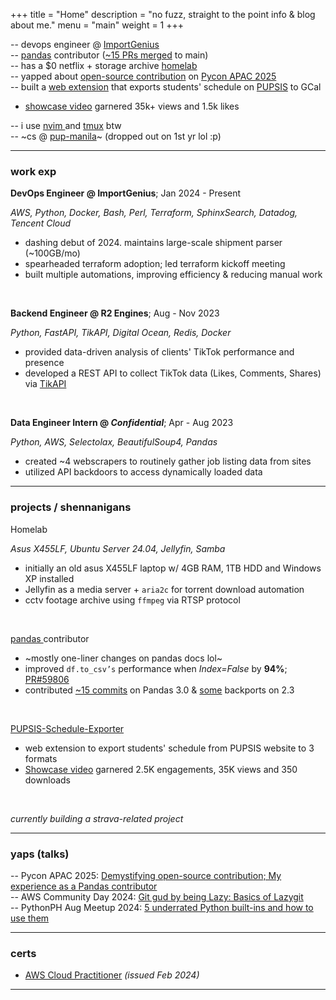 +++
title = "Home"
description = "no fuzz, straight to the point info & blog about me."
menu = "main"
weight = 1
+++

-- devops engineer @ [ImportGenius](https://www.importgenius.com/)
<br>
-- [pandas](https://pandas.pydata.org/) contributor ([~15 PRs merged](https://github.com/pandas-dev/pandas/commits?author=kevsteramp) to main)
<br>
-- has a $0 netflix + storage archive [homelab](https://www.linkedin.com/posts/kevin-amparado_from-junk-to-homelab-breathing-new-life-activity-7330570147318980608-Bax5)
<br>
-- yapped about [open-source contribution](https://youtu.be/MIfd-ntWq_A?si=JqTM2cqOksi8i47p) on [Pycon APAC 2025](https://www.facebook.com/share/p/1Ahf5GrPxd/)
<br>
-- built a [web extension](https://github.com/KevsterAmp/PUPSIS-Schedule-Exporter) that exports students' schedule on [PUPSIS](https://sis2.pup.edu.ph/) to GCal

- [showcase video](https://www.facebook.com/share/v/1C6tNF3htf/) garnered 35k+ views and 1.5k likes

-- i use [ nvim ](https://github.com/KevsterAmp/Lazyvim-config.nvim) and [tmux](https://github.com/tmux/tmux/wiki) btw
<br>
-- ~cs @ [pup-manila](https://www.pup.edu.ph/)~ (dropped out on 1st yr lol :p)

---

### work exp

**DevOps Engineer @ ImportGenius**; Jan 2024 - Present

_AWS, Python, Docker, Bash, Perl, Terraform, SphinxSearch, Datadog, Tencent Cloud_

- dashing debut of 2024. maintains large-scale shipment parser (~100GB/mo)
- spearheaded terraform adoption; led terraform kickoff meeting
- built multiple automations, improving efficiency & reducing manual work

<br>

**Backend Engineer @ R2 Engines**; Aug - Nov 2023

_Python, FastAPI, TikAPI, Digital Ocean, Redis, Docker_

- provided data-driven analysis of clients' TikTok performance and presence
- developed a REST API to collect TikTok data (Likes, Comments, Shares) via [ TikAPI ](https://tikapi.io/)

<br>

**Data Engineer Intern @ _Confidential_**; Apr - Aug 2023

_Python, AWS, Selectolax, BeautifulSoup4, Pandas_

- created ~4 webscrapers to routinely gather job listing data from sites
- utilized API backdoors to access dynamically loaded data

---

### projects / shennanigans

Homelab

_Asus X455LF, Ubuntu Server 24.04, Jellyfin, Samba_

- initially an old asus X455LF laptop w/ 4GB RAM, 1TB HDD and Windows XP installed
- Jellyfin as a media server + `aria2c` for torrent download automation
- cctv footage archive using `ffmpeg` via RTSP protocol

<br>

[ pandas ](https://pandas.pydata.org/) contributor

- ~mostly one-liner changes on pandas docs lol~
- improved `df.to_csv’s` performance when _Index=False_ by **94%**; [PR#59806](https://github.com/pandas-dev/pandas/pull/59608)
- contributed [~15 commits](https://github.com/pandas-dev/pandas/commits?author=kevsteramp) on Pandas 3.0 & [some](https://github.com/pandas-dev/pandas/commits/2.3.x?author=kevsteramp) backports on 2.3

<br>

[ PUPSIS-Schedule-Exporter ](https://github.com/KevsterAmp/PUPSIS-Schedule-Exporter)

- web extension to export students' schedule from PUPSIS website to 3 formats
- [Showcase video](https://www.facebook.com/share/v/1C6tNF3htf/) garnered 2.5K engagements, 35K views and 350 downloads

<br>

_currently building a strava-related project_

---

### yaps (talks)

-- Pycon APAC 2025: [Demystifying open-source contribution; My experience as a Pandas contributor](https://youtu.be/MIfd-ntWq_A?si=JqTM2cqOksi8i47p)
<br>
-- AWS Community Day 2024: [ Git gud by being Lazy: Basics of Lazygit ](https://www.linkedin.com/posts/kevin-amparado_in-the-past-weekend-i-attended-aws-community-activity-7245400611364478976-Hv1e)
<br>
-- PythonPH Aug Meetup 2024: [ 5 underrated Python built-ins and how to use them ](https://www.linkedin.com/posts/kevin-amparado_pythonph-pythonph2024-pythonphaugustmeetup-activity-7236343438680473600-zUb3)

---

### certs

- [AWS Cloud Practitioner](https://cp.certmetrics.com/amazon/en/public/verify/credential/df514b9a0bdf49d18fb0c191edc64a84) _(issued Feb 2024)_

---
